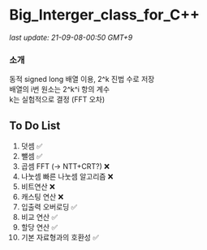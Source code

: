 # Big_Interger_class_for_C++
_last update: 21-09-08-00:50 GMT+9_

### 소개
동적 signed long 배열 이용, 2^k 진법 수로 저장  
배열의 i번 원소는 2^k^i 항의 계수  
k는 실험적으로 결정 (FFT 오차)  

## To Do List
1. 덧셈 ✅
2. 뺄셈 ✅
3. 곱셈 FFT (-> NTT+CRT?) ❌
5. 나눗셈 빠른 나눗셈 알고리즘 ❌
6. 비트연산 ❌
7. 캐스팅 연산 ❌
8. 입출력 오버로딩 ✅
9. 비교 연산 ✅
10. 할당 연산 ✅
11. 기본 자료형과의 호환성 ✅

